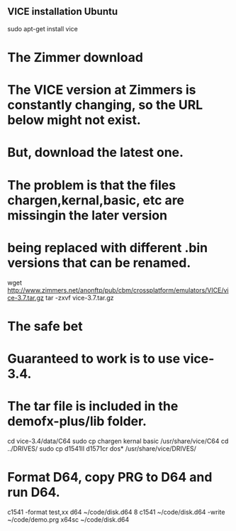 
## VICE installation Ubuntu

sudo apt-get install vice

# The Zimmer download
#
# The VICE version at Zimmers is constantly changing, so the URL below might not exist.
# But, download the latest one.
# The problem is that the files chargen,kernal,basic, etc are missingin the later version
# being replaced with different .bin versions that can be renamed.

wget http://www.zimmers.net/anonftp/pub/cbm/crossplatform/emulators/VICE/vice-3.7.tar.gz
tar -zxvf vice-3.7.tar.gz 

# The safe bet
#
# Guaranteed to work is to use vice-3.4. 
# The tar file is included in the demofx-plus/lib folder.

cd vice-3.4/data/C64
sudo cp chargen kernal basic /usr/share/vice/C64
cd ../DRIVES/
sudo cp d1541II d1571cr dos* /usr/share/vice/DRIVES/

# Format D64, copy PRG to D64 and run D64.

c1541 -format test,xx d64 ~/code/disk.d64 8
c1541 ~/code/disk.d64 -write ~/code/demo.prg 
x64sc ~/code/disk.d64

